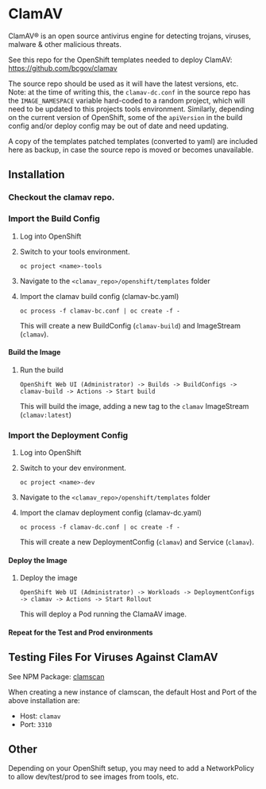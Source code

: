 # ClamAV

ClamAV® is an open source antivirus engine for detecting trojans, viruses, malware & other malicious threats.

See this repo for the OpenShift templates needed to deploy ClamAV: https://github.com/bcgov/clamav

The source repo should be used as it will have the latest versions, etc.  
Note: at the time of writing this, the `clamav-dc.conf` in the source repo has the `IMAGE_NAMESPACE` variable hard-coded to a random project, which will need to be updated to this projects tools environment. Similarly, depending on the current version of OpenShift, some of the `apiVersion` in the build config and/or deploy config may be out of date and need updating.

A copy of the templates patched templates (converted to yaml) are included here as backup, in case the source repo is moved or becomes unavailable.

## Installation

### Checkout the clamav repo.

### Import the Build Config

1. Log into OpenShift
2. Switch to your tools environment.

   ```
   oc project <name>-tools
   ```

3. Navigate to the `<clamav_repo>/openshift/templates` folder
4. Import the clamav build config (clamav-bc.yaml)

   ```
   oc process -f clamav-bc.conf | oc create -f -
   ```

   This will create a new BuildConfig (`clamav-build`) and ImageStream (`clamav`).

#### Build the Image

1. Run the build

   ```
   OpenShift Web UI (Administrator) -> Builds -> BuildConfigs -> clamav-build -> Actions -> Start build
   ```

   This will build the image, adding a new tag to the `clamav` ImageStream (`clamav:latest`)

### Import the Deployment Config

1. Log into OpenShift
2. Switch to your dev environment.

   ```
   oc project <name>-dev
   ```

3. Navigate to the `<clamav_repo>/openshift/templates` folder
4. Import the clamav deployment config (clamav-dc.yaml)

   ```
   oc process -f clamav-dc.conf | oc create -f -
   ```

   This will create a new DeploymentConfig (`clamav`) and Service (`clamav`).

#### Deploy the Image

1. Deploy the image

   ```
   OpenShift Web UI (Administrator) -> Workloads -> DeploymentConfigs -> clamav -> Actions -> Start Rollout
   ```

   This will deploy a Pod running the ClamaAV image.

#### Repeat for the Test and Prod environments

## Testing Files For Viruses Against ClamAV

See NPM Package: [clamscan](https://www.npmjs.com/package/clamscan)

When creating a new instance of clamscan, the default Host and Port of the above installation are:

- Host: `clamav`
- Port: `3310`

## Other

Depending on your OpenShift setup, you may need to add a NetworkPolicy to allow dev/test/prod to see images from tools, etc.
